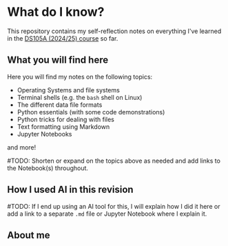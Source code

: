 # What do I know?

This repository contains my self-reflection notes on everything I've learned in the [DS105A (2024/25) course](https://lse-dsi.github.io/2024/autumn-term) so far.

## What you will find here

Here you will find my notes on the following topics:

- Operating Systems and file systems
- Terminal shells (e.g. the `bash` shell on Linux)
- The different data file formats
- Python essentials (with some code demonstrations)
- Python tricks for dealing with files
- Text formatting using Markdown
- Jupyter Notebooks

and more!

\#TODO: Shorten or expand on the topics above as needed and add links to the Notebook(s) throughout.

## How I used AI in this revision

\#TODO: If I end up using an AI tool for this, I will explain how I did it here or add a link to a separate `.md` file or Jupyter Notebook where I explain it.

## About me
